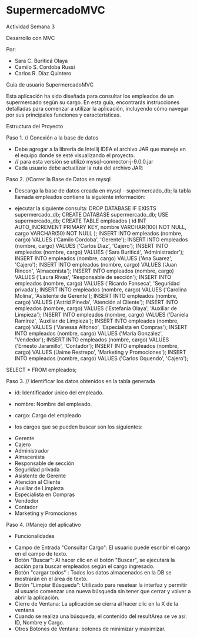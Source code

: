 # SupermercadoMVC
 Actividad Semana 3

 Desarrollo con MVC

 Por: 
* Sara C. Buriticá Olaya  
* Camilo S. Cordoba Russi
* Carlos R.  Díaz Quintero

Guía de usuario SupermercadoMVC

Esta aplicación ha sido diseñada para consultar los empleados de un supermercado según su cargo. 
En esta guía, encontrarás instrucciones detalladas para comenzar a utilizar la aplicación, incluyendo cómo navegar por sus principales funciones y características.


Estructura del Proyecto

Paso 1. // Conexión a la base de datos

- Debe agregar a la librería de Intellij IDEA el archivo JAR que maneje en el equipo donde se esté visualizando el proyecto.
- // para esta versión se utilizó mysql-connector-j-9.0.0.jar
- Cada usuario debe actualizar la ruta del archivo JAR:
<root url="jar://$USER_HOME$/Documents/DOCS personales/personal/Laboral MI PC/Especialización/mysql/mysql-connector-j-9.0.0/mysql-connector-j-9.0.0.jar!/" />

Paso 2. //Correr la Base de Datos en mysql

- Descarga la base de datos creada en mysql -  supermercado_db; la tabla llamada empleados contiene la siguiente información:

- ejecutar la siguiente consulta: 
DROP DATABASE IF EXISTS supermercado_db;
CREATE DATABASE supermercado_db;
USE supermercado_db;
CREATE TABLE empleados (
id INT AUTO_INCREMENT PRIMARY KEY,
nombre VARCHAR(100) NOT NULL,
cargo VARCHAR(50) NOT NULL
);
INSERT INTO empleados (nombre, cargo) VALUES ('Camilo Cordoba', 'Gerente');
INSERT INTO empleados (nombre, cargo) VALUES ('Carlos Díaz', 'Cajero');
INSERT INTO empleados (nombre, cargo) VALUES ('Sara Buriticá', 'Administrador');
INSERT INTO empleados (nombre, cargo) VALUES ('Ana Suarez', 'Cajero');
INSERT INTO empleados (nombre, cargo) VALUES ('Juan Rincon', 'Almacenista');
INSERT INTO empleados (nombre, cargo) VALUES ('Laura Rivas', 'Responsable de sección');
INSERT INTO empleados (nombre, cargo) VALUES ('Ricardo Fonseca', 'Seguridad privada');
INSERT INTO empleados (nombre, cargo) VALUES ('Carolina Molina', 'Asistente de Gerente');
INSERT INTO empleados (nombre, cargo) VALUES ('Astrid Pineda', 'Atención al Cliente');
INSERT INTO empleados (nombre, cargo) VALUES ('Estefanía Olaya', 'Auxiliar de Limpieza');
INSERT INTO empleados (nombre, cargo) VALUES ('Daniela Ramírez', 'Auxiliar de Limpieza');
INSERT INTO empleados (nombre, cargo) VALUES ('Vanessa Alfonso', 'Especialista en Compras');
INSERT INTO empleados (nombre, cargo) VALUES ('María González', 'Vendedor');
INSERT INTO empleados (nombre, cargo) VALUES ('Ernesto Jaramillo', 'Contador');
INSERT INTO empleados (nombre, cargo) VALUES ('Jaime Restrepo', 'Marketing y Promociones');
INSERT INTO empleados (nombre, cargo) VALUES ('Carlos Oquendo', 'Cajero');

SELECT * FROM empleados;

Paso 3. // identificar los datos obtenidos en la tabla generada

* id: Identificador único del empleado.
* nombre: Nombre del empleado.
* cargo: Cargo del empleado 

* los cargos que se pueden buscar son los siguientes: 
- Gerente
- Cajero
- Administrador
- Almacenista
- Responsable de sección
- Seguridad privada
- Asistente de Gerente
- Atención al Cliente
- Auxiliar de Limpieza
- Especialista en Compras
- Vendedor
- Contador
- Marketing y Promociones



Paso 4. //Manejo del aplicativo
- Funcionalidades
* Campo de Entrada "Consultar Cargo": El usuario puede escribir el cargo en el campo de texto.
* Botón "Buscar": Al hacer clic en el botón "Buscar", se ejecutará la acción para buscar empleados según el cargo ingresado.
* Botón "cargar todos" : Todos los datos almacenados en la DB se mostrarán en el área de texto. 
* Botón "Limpiar Búsqueda":  Utilizado para resetear la interfaz y permitir al usuario comenzar una nueva búsqueda sin tener que cerrar y volver a abrir la aplicación.
* Cierre de Ventana: La aplicación se cierra al hacer clic en la X de la ventana
* Cuando se realiza una búsqueda, el contenido del resultArea se ve así: ID, Nombre y Cargo. 
* Otros Botones de Ventana:  botones de minimizar y maximizar.

